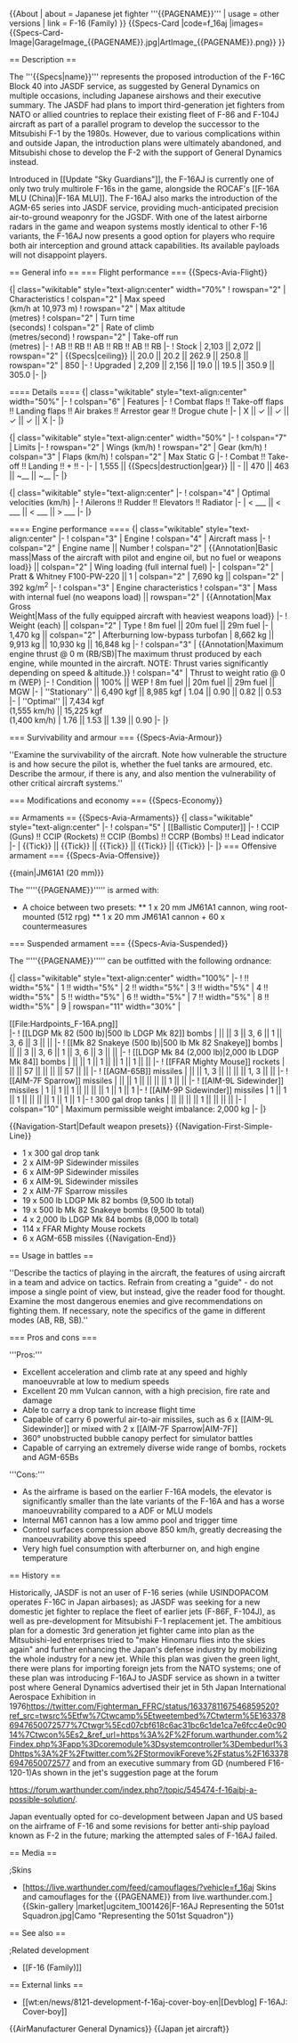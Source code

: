 {{About
| about = Japanese jet fighter '''{{PAGENAME}}'''
| usage = other versions
| link = F-16 (Family)
}}
{{Specs-Card
|code=f_16aj
|images={{Specs-Card-Image|GarageImage_{{PAGENAME}}.jpg|ArtImage_{{PAGENAME}}.png}}
}}

== Description ==
<!-- ''In the description, the first part should be about the history of and the creation and combat usage of the aircraft, as well as its key features. In the second part, tell the reader about the aircraft in the game. Insert a screenshot of the vehicle, so that if the novice player does not remember the vehicle by name, he will immediately understand what kind of vehicle the article is talking about.'' -->
The '''{{Specs|name}}''' represents the proposed introduction of the F-16C Block 40 into JASDF service, as suggested by General Dynamics on multiple occasions, including Japanese airshows and their executive summary. The JASDF had plans to import third-generation jet fighters from NATO or allied countries to replace their existing fleet of F-86 and F-104J aircraft as part of a parallel program to develop the successor to the Mitsubishi F-1 by the 1980s. However, due to various complications within and outside Japan, the introduction plans were ultimately abandoned, and Mitsubishi chose to develop the F-2 with the support of General Dynamics instead.

Introduced in [[Update "Sky Guardians"]], the F-16AJ is currently one of only two truly multirole F-16s in the game, alongside the ROCAF's [[F-16A MLU (China)|F-16A MLU]]. The F-16AJ also marks the introduction of the AGM-65 series into JASDF service, providing much-anticipated precision air-to-ground weaponry for the JGSDF. With one of the latest airborne radars in the game and weapon systems mostly identical to other F-16 variants, the F-16AJ now presents a good option for players who require both air interception and ground attack capabilities. Its available payloads will not disappoint players.

== General info ==
=== Flight performance ===
{{Specs-Avia-Flight}}
<!-- ''Describe how the aircraft behaves in the air. Speed, manoeuvrability, acceleration and allowable loads - these are the most important characteristics of the vehicle.'' -->

{| class="wikitable" style="text-align:center" width="70%"
! rowspan="2" | Characteristics
! colspan="2" | Max speed<br>(km/h at 10,973 m)
! rowspan="2" | Max altitude<br>(metres)
! colspan="2" | Turn time<br>(seconds)
! colspan="2" | Rate of climb<br>(metres/second)
! rowspan="2" | Take-off run<br>(metres)
|-
! AB !! RB !! AB !! RB !! AB !! RB
|-
! Stock
| 2,103 || 2,072 || rowspan="2" | {{Specs|ceiling}} || 20.0 || 20.2 || 262.9 || 250.8 || rowspan="2" | 850
|-
! Upgraded
| 2,209 || 2,156 || 19.0 || 19.5 || 350.9 || 305.0
|-
|}

==== Details ====
{| class="wikitable" style="text-align:center" width="50%"
|-
! colspan="6" | Features
|-
! Combat flaps !! Take-off flaps !! Landing flaps !! Air brakes !! Arrestor gear !! Drogue chute
|-
| X || ✓ || ✓ || ✓ || ✓ || X     <!-- ✓ -->
|-
|}

{| class="wikitable" style="text-align:center" width="50%"
|-
! colspan="7" | Limits
|-
! rowspan="2" | Wings (km/h)
! rowspan="2" | Gear (km/h)
! colspan="3" | Flaps (km/h)
! colspan="2" | Max Static G
|-
! Combat !! Take-off !! Landing !! + !! -
|-
| 1,555 <!-- {{Specs|destruction|body}} --> || {{Specs|destruction|gear}} || - || 470 || 463 || ~__ || ~__
|-
|}

{| class="wikitable" style="text-align:center"
|-
! colspan="4" | Optimal velocities (km/h)
|-
! Ailerons !! Rudder !! Elevators !! Radiator
|-
| < ___ || < ___ || < ___ || > ___
|-
|}

==== Engine performance ====
{| class="wikitable" style="text-align:center"
|-
! colspan="3" | Engine
! colspan="4" | Aircraft mass
|-
! colspan="2" | Engine name || Number
! colspan="2" | {{Annotation|Basic mass|Mass of the aircraft with pilot and engine oil, but no fuel or weapons load}} || colspan="2" | Wing loading (full internal fuel)
|-
| colspan="2" | Pratt & Whitney F100-PW-220 || 1
| colspan="2" | 7,690 kg || colspan="2" | 392 kg/m<sup>2</sup>
|-
! colspan="3" | Engine characteristics
! colspan="3" | Mass with internal fuel (no weapons load) || rowspan="2" | {{Annotation|Max Gross<br>Weight|Mass of the fully equipped aircraft with heaviest weapons load}}
|-
! Weight (each) || colspan="2" | Type
! 8m fuel || 20m fuel || 29m fuel
|-
| 1,470 kg || colspan="2" | Afterburning low-bypass turbofan
| 8,662 kg || 9,913 kg || 10,930 kg || 16,848 kg
|-
! colspan="3" | {{Annotation|Maximum engine thrust @ 0 m (RB/SB)|The maximum thrust produced by each engine, while mounted in the aircraft. NOTE: Thrust varies significantly depending on speed & altitude.}}
! colspan="4" | Thrust to weight ratio @ 0 m (WEP)
|-
! Condition || 100% || WEP
! 8m fuel || 20m fuel || 29m fuel || MGW
|-
| ''Stationary'' || 6,490 kgf || 8,985 kgf
| 1.04 || 0.90 || 0.82 || 0.53
|-
| ''Optimal'' || 7,434 kgf<br>(1,555 km/h) || 15,225 kgf<br>(1,400 km/h)
| 1.76 || 1.53 || 1.39 || 0.90
|-
|}

=== Survivability and armour ===
{{Specs-Avia-Armour}}
<!-- ''Examine the survivability of the aircraft. Note how vulnerable the structure is and how secure the pilot is, whether the fuel tanks are armoured, etc. Describe the armour, if there is any, and also mention the vulnerability of other critical aircraft systems.'' -->
''Examine the survivability of the aircraft. Note how vulnerable the structure is and how secure the pilot is, whether the fuel tanks are armoured, etc. Describe the armour, if there is any, and also mention the vulnerability of other critical aircraft systems.''

=== Modifications and economy ===
{{Specs-Economy}}

== Armaments ==
{{Specs-Avia-Armaments}}
{| class="wikitable" style="text-align:center"
|-
! colspan="5" | [[Ballistic Computer]]
|-
! CCIP (Guns) !! CCIP (Rockets) !! CCIP (Bombs) !! CCRP (Bombs) !! Lead indicator
|-
| {{Tick}} || {{Tick}} || {{Tick}} || {{Tick}} || {{Tick}}
|-
|}
=== Offensive armament ===
{{Specs-Avia-Offensive}}
<!-- ''Describe the offensive armament of the aircraft, if any. Describe how effective the cannons and machine guns are in a battle, and also what belts or drums are better to use. If there is no offensive weaponry, delete this subsection.'' -->
{{main|JM61A1 (20 mm)}}

The '''''{{PAGENAME}}''''' is armed with:

* A choice between two presets:
** 1 x 20 mm JM61A1 cannon, wing root-mounted (512 rpg)
** 1 x 20 mm JM61A1 cannon + 60 x countermeasures

=== Suspended armament ===
{{Specs-Avia-Suspended}}
<!-- ''Describe the aircraft's suspended armament: additional cannons under the wings, bombs, rockets and torpedoes. This section is especially important for bombers and attackers. If there is no suspended weaponry remove this subsection.'' -->

The '''''{{PAGENAME}}''''' can be outfitted with the following ordnance:

{| class="wikitable" style="text-align:center" width="100%"
|-
! !! width="5%" | 1 !! width="5%" | 2 !! width="5%" | 3 !! width="5%" | 4 !! width="5%" | 5 !! width="5%" | 6 !! width="5%" | 7 !! width="5%" | 8 !! width="5%" | 9
| rowspan="11" width="30%" | <div class="ttx-image">[[File:Hardpoints_F-16A.png]]</div>
|-
! [[LDGP Mk 82 (500 lb)|500 lb LDGP Mk 82]] bombs
| || || 3 || 3, 6 || 1 || 3, 6 || 3 || ||
|-
! [[Mk 82 Snakeye (500 lb)|500 lb Mk 82 Snakeye]] bombs
| || || 3 || 3, 6 || 1 || 3, 6 || 3 || ||
|-
! [[LDGP Mk 84 (2,000 lb)|2,000 lb LDGP Mk 84]] bombs
| || || 1 || 1 || || 1 || 1 || ||
|-
! [[FFAR Mighty Mouse]] rockets
| || || 57 || || || || 57 || ||
|-
! [[AGM-65B]] missiles
| || || 1, 3 || || || || 1, 3 || ||
|-
! [[AIM-7F Sparrow]] missiles
| || || 1 || || || || 1 || ||
|-
! [[AIM-9L Sidewinder]] missiles
| 1 || 1 || 1 || || || || 1 || 1 || 1
|-
! [[AIM-9P Sidewinder]] missiles
| 1 || 1 || 1 || || || || 1 || 1 || 1
|-
! 300 gal drop tanks
| || || || || 1 || || || ||
|-
| colspan="10" | Maximum permissible weight imbalance: 2,000 kg
|-
|}

{{Navigation-Start|Default weapon presets}}
{{Navigation-First-Simple-Line}}
* 1 x 300 gal drop tank
* 2 x AIM-9P Sidewinder missiles
* 6 x AIM-9P Sidewinder missiles
* 6 x AIM-9L Sidewinder missiles
* 2 x AIM-7F Sparrow missiles
* 19 x 500 lb LDGP Mk 82 bombs (9,500 lb total)
* 19 x 500 lb Mk 82 Snakeye bombs (9,500 lb total)
* 4 x 2,000 lb LDGP Mk 84 bombs (8,000 lb total)
* 114 x FFAR Mighty Mouse rockets
* 6 x AGM-65B missiles
{{Navigation-End}}

== Usage in battles ==
<!-- ''Describe the tactics of playing in the aircraft, the features of using aircraft in a team and advice on tactics. Refrain from creating a "guide" - do not impose a single point of view, but instead, give the reader food for thought. Examine the most dangerous enemies and give recommendations on fighting them. If necessary, note the specifics of the game in different modes (AB, RB, SB).'' -->
''Describe the tactics of playing in the aircraft, the features of using aircraft in a team and advice on tactics. Refrain from creating a "guide" - do not impose a single point of view, but instead, give the reader food for thought. Examine the most dangerous enemies and give recommendations on fighting them. If necessary, note the specifics of the game in different modes (AB, RB, SB).''

=== Pros and cons ===
<!-- ''Summarise and briefly evaluate the vehicle in terms of its characteristics and combat effectiveness. Mark its pros and cons in the bulleted list. Try not to use more than 6 points for each of the characteristics. Avoid using categorical definitions such as "bad", "good" and the like - use substitutions with softer forms such as "inadequate" and "effective".'' -->'''Pros:'''

* Excellent acceleration and climb rate at any speed and highly manoeuvrable at low to medium speeds
* Excellent 20 mm Vulcan cannon, with a high precision, fire rate and damage
* Able to carry a drop tank to increase flight time
* Capable of carry 6 powerful air-to-air missiles, such as 6 x [[AIM-9L Sidewinder]] or mixed with 2 x [[AIM-7F Sparrow|AIM-7F]]
* 360° unobstructed bubble canopy perfect for simulator battles
* Capable of carrying an extremely diverse wide range of bombs, rockets and AGM-65Bs

'''Cons:'''

* As the airframe is based on the earlier F-16A models, the elevator is significantly smaller than the late variants of the F-16A and has a worse manoeuvrability compared to a ADF or MLU models
* Internal M61 cannon has a low ammo pool and trigger time
* Control surfaces compression above 850 km/h, greatly decreasing the manoeuvrability above this speed
* Very high fuel consumption with afterburner on, and high engine temperature

== History ==
<!-- ''Describe the history of the creation and combat usage of the aircraft in more detail than in the introduction. If the historical reference turns out to be too long, take it to a separate article, taking a link to the article about the vehicle and adding a block "/History" (example: <nowiki>https://wiki.warthunder.com/(Vehicle-name)/History</nowiki>) and add a link to it here using the <code>main</code> template. Be sure to reference text and sources by using <code><nowiki><ref></ref></nowiki></code>, as well as adding them at the end of the article with <code><nowiki><references /></nowiki></code>. This section may also include the vehicle's dev blog entry (if applicable) and the in-game encyclopedia description (under <code><nowiki>=== In-game description ===</nowiki></code>, also if applicable).'' -->
Historically, JASDF is not an user of F-16 series (while USINDOPACOM operates F-16C in Japan airbases); as JASDF was seeking for a new domestic jet fighter to replace the fleet of earlier jets (F-86F, F-104J), as well as pre-development for Mitsubishi F-1 replacement jet. The ambitious plan for a domestic 3rd generation jet fighter came into plan as the Mitsubishi-led enterprises tried to "make Hinomaru flies into the skies again" and further enhancing the Japan's defense industry by mobilizing the whole industry for a new jet. While this plan was given the green light, there were plans for importing foreign jets from the NATO systems; one of these plan was introducing F-16AJ to JASDF service as shown in a twitter post where General Dynamics advertised their jet in 5th Japan International Aerospace Exhibition in 1976<ref>https://twitter.com/Fighterman_FFRC/status/1633781167546859520?ref_src=twsrc%5Etfw%7Ctwcamp%5Etweetembed%7Ctwterm%5E1633786947650072577%7Ctwgr%5Ecd07cbf618c6ac31bc6c1de1ca7e6fcc4e0c9014%7Ctwcon%5Es2_&ref_url=https%3A%2F%2Fforum.warthunder.com%2Findex.php%3Fapp%3Dcoremodule%3Dsystemcontroller%3Dembedurl%3Dhttps%3A%2F%2Ftwitter.com%2FStormovikForeve%2Fstatus%2F1633786947650072577</ref> and from an executive summary from GD (numbered F16-120-1)<ref>As shown in the jet's suggestion page at the forum

https://forum.warthunder.com/index.php?/topic/545474-f-16ajbj-a-possible-solution/</ref>.

Japan eventually opted for co-development between Japan and US based on the airframe of F-16 and some revisions for better anti-ship payload known as F-2 in the future; marking the attempted sales of F-16AJ failed.

== Media ==
<!-- ''Excellent additions to the article would be video guides, screenshots from the game, and photos.'' -->

;Skins

* [https://live.warthunder.com/feed/camouflages/?vehicle=f_16aj Skins and camouflages for the {{PAGENAME}} from live.warthunder.com.]
{{Skin-gallery |market|ugcitem_1001426|F-16AJ Representing the 501st Squadron.jpg|Camo "Representing the 501st Squadron"}}

== See also ==
<!-- ''Links to the articles on the War Thunder Wiki that you think will be useful for the reader, for example:''
* ''reference to the series of the aircraft;''
* ''links to approximate analogues of other nations and research trees.'' -->

;Related development

* [[F-16 (Family)]]

== External links ==
<!-- ''Paste links to sources and external resources, such as:''
* ''topic on the official game forum;''
* ''other literature.'' -->

* [[wt:en/news/8121-development-f-16aj-cover-boy-en|[Devblog] F-16AJ: Cover-boy]]

{{AirManufacturer General Dynamics}}
{{Japan jet aircraft}}
<references />